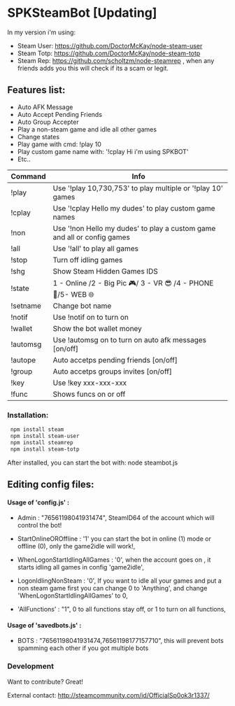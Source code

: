 # SPKSteamBot [Updating]

In my version i'm using:

- Steam User: https://github.com/DoctorMcKay/node-steam-user
- Steam Totp: https://github.com/DoctorMcKay/node-steam-totp 
- Steam Rep: https://github.com/scholtzm/node-steamrep , when any friends adds you this will check if its a scam or legit.

## Features list: 
- Auto AFK Message
- Auto Accept Pending Friends
- Auto Group Accepter
- Play a non-steam game and idle all other games
- Change states
- Play game with cmd: !play 10
- Play custom game name with: '!cplay Hi i'm using SPKBOT'
- Etc..

| Command | Info |
| ------ | ------ |
| !play | Use '!play 10,730,753' to play multiple or '!play 10' games |
| !cplay | Use '!cplay Hello my dudes' to play custom game names|
| !non | Use '!non Hello my dudes' to play a custom game and all or config games  |
| !all | Use '!all' to play all games |
| !stop | Turn off idling games |
| !shg | Show Steam Hidden Games IDS |  
| !state <x>| 1 - Online /2 - Big Pic 🎮/ 3 - VR 😎 /4 - PHONE 📱/5- WEB 🌐 |  
| !setname | Change bot name |
| !notif <x>| Use !notif on to turn on|
| !wallet | Show the bot wallet money|
| !automsg <x>| Use !automsg on to turn on auto afk messages [on/off]|
| !autope <x>| Auto accetps pending friends [on/off]|
| !group <x>| Auto accetps groups invites [on/off] |
| !key | Use !key xxx-xxx-xxx  |
| !func | Shows funcs on or off  |

     
### Installation:

```sh
 npm install steam
 npm install steam-user
 npm install steamrep 
 npm install steam-totp
```
After installed, you can start the bot with: node steambot.js

## Editing config files: 
#### Usage of 'config.js' :
- Admin : "76561198041931474", SteamID64 of the account which will control the bot!

- StartOnlineOROffline : '1' you can start the bot in online (1) mode or offline (0), only the game2idle will work!,
 
- WhenLogonStartIdlingAllGames : '0', when the account goes on , it starts idling all games in config 'game2idle',
 
- LogonIdlingNonSteam : '0', If you want to idle all your games and put a non steam game first you can change 0 to 'Anything', and change 'WhenLogonStartIdlingAllGames' to 0, 
 
- 'AllFunctions' : "1", 0 to all functions stay off, or 1 to turn on all functions,

#### Usage of 'savedbots.js' :

- BOTS : "76561198041931474,76561198177157710", this will prevent bots spamming each other if you got multiple bots


### Development

Want to contribute? Great!

External contact: http://steamcommunity.com/id/OfficialSp0ok3r1337/
